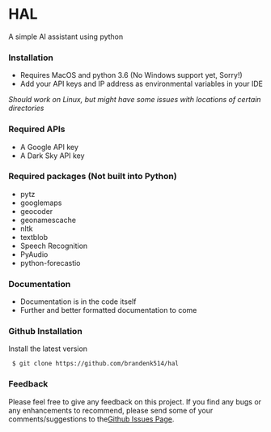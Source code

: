 # HAL
A simple AI assistant using python

### Installation
  - Requires MacOS and python 3.6 (No Windows support yet, Sorry!)
  - Add your API keys and IP address as environmental variables in your IDE
 
 *Should work on Linux, but might have some issues with locations of certain directories*

### Required APIs
  - A Google API key 
  - A Dark Sky API key

### Required packages (Not built into Python)
  - pytz
  - googlemaps
  - geocoder
  - geonamescache
  - nltk
  - textblob
  - Speech Recognition
  - PyAudio
  - python-forecastio
  
### Documentation
  - Documentation is in the code itself
  - Further and better formatted documentation to come
  
### Github Installation
Install the latest version
```
 $ git clone https://github.com/brandenk514/hal
```

### Feedback
Please feel free to give any feedback on this project. 
If you find any bugs or any enhancements to recommend, please send some of your comments/suggestions to the[Github Issues Page](https://github.com/brandenk514/hal/issues).
